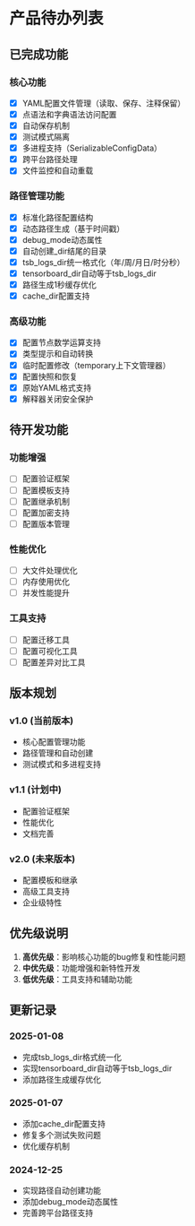 # 产品待办列表

## 已完成功能

### 核心功能
- [x] YAML配置文件管理（读取、保存、注释保留）
- [x] 点语法和字典语法访问配置
- [x] 自动保存机制
- [x] 测试模式隔离
- [x] 多进程支持（SerializableConfigData）
- [x] 跨平台路径处理
- [x] 文件监控和自动重载

### 路径管理功能
- [x] 标准化路径配置结构
- [x] 动态路径生成（基于时间戳）
- [x] debug_mode动态属性
- [x] 自动创建_dir结尾的目录
- [x] tsb_logs_dir统一格式化（年/周/月日/时分秒）
- [x] tensorboard_dir自动等于tsb_logs_dir
- [x] 路径生成1秒缓存优化
- [x] cache_dir配置支持

### 高级功能
- [x] 配置节点数学运算支持
- [x] 类型提示和自动转换
- [x] 临时配置修改（temporary上下文管理器）
- [x] 配置快照和恢复
- [x] 原始YAML格式支持
- [x] 解释器关闭安全保护

## 待开发功能

### 功能增强
- [ ] 配置验证框架
- [ ] 配置模板支持
- [ ] 配置继承机制
- [ ] 配置加密支持
- [ ] 配置版本管理

### 性能优化
- [ ] 大文件处理优化
- [ ] 内存使用优化
- [ ] 并发性能提升

### 工具支持
- [ ] 配置迁移工具
- [ ] 配置可视化工具
- [ ] 配置差异对比工具

## 版本规划

### v1.0 (当前版本)
- 核心配置管理功能
- 路径管理和自动创建
- 测试模式和多进程支持

### v1.1 (计划中)
- 配置验证框架
- 性能优化
- 文档完善

### v2.0 (未来版本)
- 配置模板和继承
- 高级工具支持
- 企业级特性

## 优先级说明

1. **高优先级**：影响核心功能的bug修复和性能问题
2. **中优先级**：功能增强和新特性开发
3. **低优先级**：工具支持和辅助功能

## 更新记录

### 2025-01-08
- 完成tsb_logs_dir格式统一化
- 实现tensorboard_dir自动等于tsb_logs_dir
- 添加路径生成缓存优化

### 2025-01-07
- 添加cache_dir配置支持
- 修复多个测试失败问题
- 优化缓存机制

### 2024-12-25
- 实现路径自动创建功能
- 添加debug_mode动态属性
- 完善跨平台路径支持